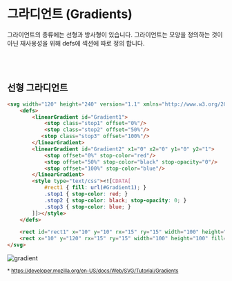 # 그라디언트 (Gradients)

그라이언트의 종류에는 선형과 방사형이 있습니다.
그라이언트는 모양을 정의하는 것이 아닌 재사용성을 위해 defs에 섹션에 따로 정의 합니다.

<br><br>

## 선형 그라디언트
```html
<svg width="120" height="240" version="1.1" xmlns="http://www.w3.org/2000/svg">
    <defs>
        <linearGradient id="Gradient1">
            <stop class="stop1" offset="0%"/>
            <stop class="stop2" offset="50%"/>
           <stop class="stop3" offset="100%"/>
        </linearGradient>
        <linearGradient id="Gradient2" x1="0" x2="0" y1="0" y2="1">
            <stop offset="0%" stop-color="red"/>
            <stop offset="50%" stop-color="black" stop-opacity="0"/>
            <stop offset="100%" stop-color="blue"/>
        </linearGradient>
        <style type="text/css"><![CDATA[
            #rect1 { fill: url(#Gradient1); }
            .stop1 { stop-color: red; }
            .stop2 { stop-color: black; stop-opacity: 0; }
            .stop3 { stop-color: blue; }
        ]]></style>
    </defs>

    <rect id="rect1" x="10" y="10" rx="15" ry="15" width="100" height="100"/>
    <rect x="10" y="120" rx="15" ry="15" width="100" height="100" fill="url(#Gradient2)"/>
</svg>
```

![gradient](https://developer.mozilla.org/files/722/SVG_Linear_Gradient_Example.png)

<sub>* https://developer.mozilla.org/en-US/docs/Web/SVG/Tutorial/Gradients</sub>
